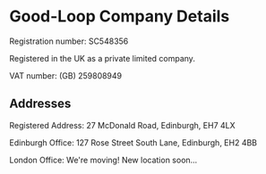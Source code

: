 
# Good-Loop Company Details

Registration number: SC548356

Registered in the UK as a private limited company.

VAT number: (GB) 259808949

## Addresses

Registered Address: 27 McDonald Road, Edinburgh, EH7 4LX

Edinburgh Office: 127 Rose Street South Lane, Edinburgh, EH2 4BB

London Office: We're moving! New location soon...
